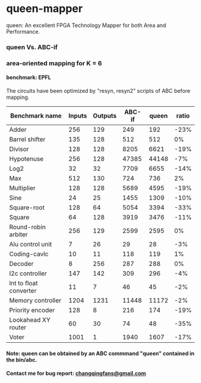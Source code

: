 # queen-mapper
queen: An excellent FPGA Technology Mapper for both Area and Performance.

### queen Vs. ABC-if

### area-oriented mapping for K = 6
#### benchmark: EPFL

The circuits have been optimized by "resyn, resyn2" scripts of ABC before mapping. 

| Benchmark name | Inputs | Outputs | ABC-if | queen | ratio |
| ------------- | ------------- | ------------- | ------------- | ------------- | ------------- |
| Adder | 256  | 129  | 249 | 192 | -23% |
| Barrel shifter | 135 | 128 | 512 | 512 | 0% | 
| Divisor  | 128 | 128 | 8205 | 6621 | -19% |
|  Hypotenuse  |  256  | 128 | 47385 | 44148 | -7% |
|  Log2  |  32  | 32  | 7709 | 6655 | -14% |
|  Max  |  512  | 130  | 724 | 736 | 2% |
|  Multiplier  |  128  | 128  | 5689 | 4595 | -19% |
|  Sine  |  24  | 25  | 1455 | 1309 | -10% |
|  Square-root  |  128  | 64  | 5054 | 3394 | -33% |
|  Square  | 64  | 128  | 3919 | 3476 | -11% |
|  Round-robin arbiter  |  256   |  129   | 2599 | 2595 | 0% |  
|  Alu control unit   |  7  | 26   | 29 | 28 | -3% |
|  Coding-cavlc    |  10  | 11   | 118 | 119 | 1% |
|  Decoder  | 8  | 256   | 287 | 288 | 0% |
|  I2c controller  |  147  | 142  | 309 | 296 | -4% |
|  Int to float converter |  11  | 7  | 46 | 45 | -2% |
|  Memory controller  |  1204  | 1231  | 11448 | 11172 | -2% |
|  Priority encoder  |  128  | 8  | 216 | 174 | -19% |
|  Lookahead XY router | 60 |30 | 74 | 48 | -35% |
|  Voter | 1001 | 1 | 1940 | 1607 | -17% |

#### Note: queen can be obtained by an ABC commmand "queen" contained in the bin/abc.
#### Contact me for bug report: changqingfans@gmail.com
